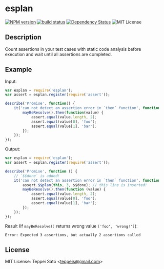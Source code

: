 esplan
======

[![NPM version][npm-image]][npm-url]
[![build status][travis-image]][travis-url]
[![Dependency Status][deps-image]][deps-url]
![MIT License][license]

## Description

Count assertions in your test cases with static code analysis before execution and wait until all assertions are completed.


## Example

Input: 
```javascript
var esplan = require('esplan');
var assert = esplan.register(require('assert'));

describe('Promise', function() {
    it('can not detect an assertion error in `then` function', function() {
        mayBeResolve().then(function(value) {
            assert.equal(value.length, 2);
            assert.equal(value[0], 'foo');
            assert.equal(value[1], 'bar');
        });
    });
});
```

Output: 
```javascript
var esplan = require('esplan');
var assert = esplan.register(require('assert'));

describe('Promise', function () {
    // `$$done` is added!
    it('can not detect an assertion error in `then` function', function($$done) {
        assert.$$plan(this, 3, $$done); // this line is inserted!
        mayBeResolve().then(function (value) {
            assert.equal(value.length, 2);
            assert.equal(value[0], 'foo');
            assert.equal(value[1], 'bar');
        });
    });
});
```

Result (If `mayBeResolve()` returns wrong value `['foo', 'wrong!']`):
```console
Error: Expected 3 assertions, but actually 2 assertions called
```

## License

MIT License: Teppei Sato &lt;teppeis@gmail.com&gt;

[npm-image]: https://img.shields.io/npm/v/esplan.svg
[npm-url]: https://npmjs.org/package/esplan
[travis-image]: https://travis-ci.org/teppeis/esplan.svg?branch=master
[travis-url]: https://travis-ci.org/teppeis/esplan
[deps-image]: https://david-dm.org/teppeis/esplan.svg
[deps-url]: https://david-dm.org/teppeis/esplan
[license]: https://img.shields.io/npm/l/esplan.svg
